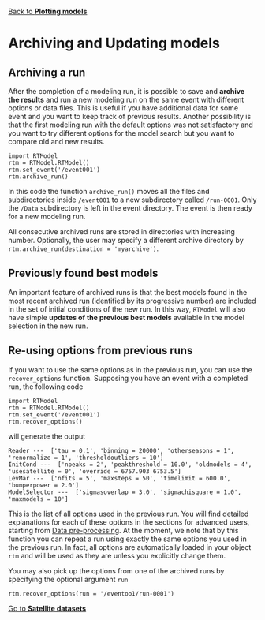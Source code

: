 [Back to **Plotting models**](PlotModel.md)

# Archiving and Updating models

## Archiving a run

After the completion of a modeling run, it is possible to save and **archive the results** and run a new modeling run on the same event with different options or data files. This is useful if you have additional data for some event and you want to keep track of previous results. Another possibility is that the first modeling run with the default options was not satisfactory and you want to try different options for the model search but you want to compare old and new results.

```
import RTModel
rtm = RTModel.RTModel()
rtm.set_event('/event001')
rtm.archive_run()
```

In this code the function `archive_run()` moves all the files and subdirectories inside `/event001` to a new subdirectory called `/run-0001`. Only the `/Data` subdirectory is left in the event directory. The event is then ready for a new modeling run.

All consecutive archived runs are stored in directories with increasing number. Optionally, the user may specify a different archive directory by `rtm.archive_run(destination = 'myarchive')`.

## Previously found best models

An important feature of archived runs is that the best models found in the most recent archived run (identified by its progressive number) are included in the set of initial conditions of the new run. In this way, `RTModel` will also have simple **updates of the previous best models** available in the model selection in the new run.

## Re-using options from previous runs

If you want to use the same options as in the previous run, you can use the `recover_options` function. Supposing you have an event with a completed run, the following code

```
import RTModel
rtm = RTModel.RTModel()
rtm.set_event('/event001')
rtm.recover_options()
```

will generate the output
```
Reader ---  ['tau = 0.1', 'binning = 20000', 'otherseasons = 1', 'renormalize = 1', 'thresholdoutliers = 10']
InitCond ---  ['npeaks = 2', 'peakthreshold = 10.0', 'oldmodels = 4', 'usesatellite = 0', 'override = 6757.903 6753.5']
LevMar ---  ['nfits = 5', 'maxsteps = 50', 'timelimit = 600.0', 'bumperpower = 2.0']
ModelSelector ---  ['sigmasoverlap = 3.0', 'sigmachisquare = 1.0', 'maxmodels = 10']
```

This is the list of all options used in the previous run. You will find detailed explanations for each of these options in the sections for advanced users, starting from [Data pre-processing](DataPreprocessing.md). At the moment, we note that by this function you can repeat a run using exactly the same options you used in the previous run. In fact, all options are automatically loaded in your object `rtm` and will be used as they are unless you explicitly change them. 

You may also pick up the options from one of the archived runs by specifying the optional argument `run`
```
rtm.recover_options(run = '/eventoo1/run-0001')
```

[Go to **Satellite datasets**](Satellite.md)
